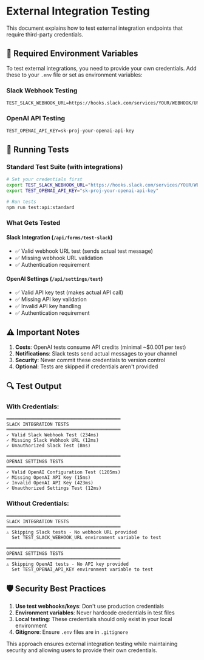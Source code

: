 # External Integration Testing

This document explains how to test external integration endpoints that require third-party credentials.

## 🔐 Required Environment Variables

To test external integrations, you need to provide your own credentials. Add these to your `.env` file or set as environment variables:

### Slack Webhook Testing

```env
TEST_SLACK_WEBHOOK_URL=https://hooks.slack.com/services/YOUR/WEBHOOK/URL
```

### OpenAI API Testing

```env
TEST_OPENAI_API_KEY=sk-proj-your-openai-api-key
```

## 🧪 Running Tests

### Standard Test Suite (with integrations)

```bash
# Set your credentials first
export TEST_SLACK_WEBHOOK_URL="https://hooks.slack.com/services/YOUR/WEBHOOK/URL"
export TEST_OPENAI_API_KEY="sk-proj-your-openai-api-key"

# Run tests
npm run test:api:standard
```

### What Gets Tested

#### Slack Integration (`/api/forms/test-slack`)

- ✅ Valid webhook URL test (sends actual test message)
- ✅ Missing webhook URL validation
- ✅ Authentication requirement

#### OpenAI Settings (`/api/settings/test`)

- ✅ Valid API key test (makes actual API call)
- ✅ Missing API key validation
- ✅ Invalid API key handling
- ✅ Authentication requirement

## ⚠️ Important Notes

1. **Costs**: OpenAI tests consume API credits (minimal ~$0.001 per test)
2. **Notifications**: Slack tests send actual messages to your channel
3. **Security**: Never commit these credentials to version control
4. **Optional**: Tests are skipped if credentials aren't provided

## 🔍 Test Output

### With Credentials:

```
══════════════════════════════════════════
SLACK INTEGRATION TESTS
══════════════════════════════════════════
✓ Valid Slack Webhook Test (234ms)
✓ Missing Slack Webhook URL (12ms)
✓ Unauthorized Slack Test (8ms)

══════════════════════════════════════════
OPENAI SETTINGS TESTS
══════════════════════════════════════════
✓ Valid OpenAI Configuration Test (1205ms)
✓ Missing OpenAI API Key (15ms)
✓ Invalid OpenAI API Key (423ms)
✓ Unauthorized Settings Test (12ms)
```

### Without Credentials:

```
══════════════════════════════════════════
SLACK INTEGRATION TESTS
══════════════════════════════════════════
⚠ Skipping Slack tests - No webhook URL provided
  Set TEST_SLACK_WEBHOOK_URL environment variable to test

══════════════════════════════════════════
OPENAI SETTINGS TESTS
══════════════════════════════════════════
⚠ Skipping OpenAI tests - No API key provided
  Set TEST_OPENAI_API_KEY environment variable to test
```

## 🛡️ Security Best Practices

1. **Use test webhooks/keys**: Don't use production credentials
2. **Environment variables**: Never hardcode credentials in test files
3. **Local testing**: These credentials should only exist in your local environment
4. **Gitignore**: Ensure `.env` files are in `.gitignore`

This approach ensures external integration testing while maintaining security and allowing users to provide their own credentials.
